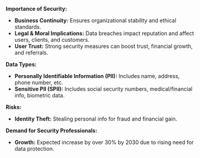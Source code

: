 **Importance of Security:**
- **Business Continuity:** Ensures organizational stability and ethical standards.
- **Legal & Moral Implications:** Data breaches impact reputation and affect users, clients, and customers.
- **User Trust:** Strong security measures can boost trust, financial growth, and referrals.

**Data Types:**
- **Personally Identifiable Information (PII):** Includes name, address, phone number, etc.
- **Sensitive PII (SPII):** Includes social security numbers, medical/financial info, biometric data.

**Risks:**
- **Identity Theft:** Stealing personal info for fraud and financial gain.

**Demand for Security Professionals:**
- **Growth:** Expected increase by over 30% by 2030 due to rising need for data protection.